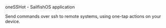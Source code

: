 oneSSHot - SailfishOS application

Send commands over ssh to remote systems, using one-tap actions on your device.
